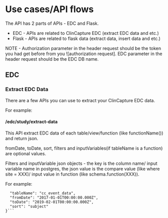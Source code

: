 # Use cases/API flows

The API has 2 parts of APIs - EDC and Flask.

* EDC - APIs are related to ClinCapture EDC (extract EDC data and etc.)
* Flask - APIs are related to flask data (extract data, insert data and etc.)

NOTE - Authorization parameter in the header request should be the token you had get before from you ![authorization request].
       EDC parameter in the header request should be the EDC DB name.
       
## EDC

### Extract EDC Data
There are a few APIs you can use to extract your ClinCapture EDC data.

For example:
#### /edc/study/extract-data
This API extract EDC data of each table/view/function (like functionName()) and return json.

fromDate, toDate, sort, filters and inputVariables(if tableName is a function) are optional values.

Filters and inputVariable json objects - the key is the column name/ input variable name in postgres, the json value is the compare value (like where site = XXX)/ input value in function (like schema.function(XXX)).

For example:
```{
  "tableName": "cc_event_data",
  "fromDate": "2017-01-01T00:00:00.000Z",
  "toDate": "2019-02-01T00:00:00.000Z",
  "sort": "subject"
}```
